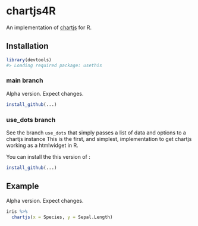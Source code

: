 
<!-- README.md is generated from README.Rmd. Please edit that file -->

# chartjs4R

<!-- badges: start -->
<!-- badges: end -->

An implementation of [chartjs](https://www.chartjs.org/) for R.

## Installation

``` r
library(devtools)
#> Loading required package: usethis
```

### main branch

Alpha version. Expect changes.

``` r
install_github(...)
```

### use_dots branch

See the branch `use_dots` that simply passes a list of data and options
to a chartjs instance This is the first, and simplest, implementation to
get chartjs working as a htmlwidget in R.

You can install the this version of :

``` r
install_github(...)
```

## Example

Alpha version. Expect changes.

``` r
iris %>% 
  chartjs(x = Species, y = Sepal.Length)
```

